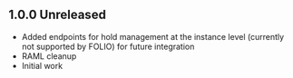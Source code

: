 ## 1.0.0 Unreleased
 * Added endpoints for hold management at the instance level (currently not
   supported by FOLIO) for future integration
 * RAML cleanup
 * Initial work
